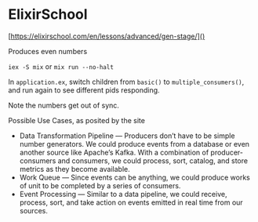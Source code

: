 # ElixirSchool

[https://elixirschool.com/en/lessons/advanced/gen-stage/]()

Produces even numbers

`iex -S mix` or `mix run --no-halt`

In `application.ex`, switch children from `basic()` to `multiple_consumers()`, and run again to see different pids responding.

Note the numbers get out of sync.

Possible Use Cases, as posited by the site

* Data Transformation Pipeline — Producers don’t have to be simple number generators. We could produce events from a database or even another source like Apache’s Kafka. With a combination of producer-consumers and consumers, we could process, sort, catalog, and store metrics as they become available.
* Work Queue — Since events can be anything, we could produce works of unit to be completed by a series of consumers.
* Event Processing — Similar to a data pipeline, we could receive, process, sort, and take action on events emitted in real time from our sources.


